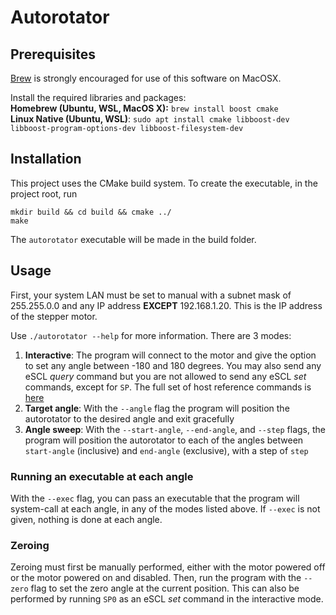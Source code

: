 # Autorotator


## Prerequisites

[Brew](brew.sh) is strongly encouraged for use of this software on MacOSX. 

Install the required libraries and packages: 
<br>
**Homebrew (Ubuntu, WSL, MacOS X):** `brew install boost cmake` <br>
**Linux Native (Ubuntu, WSL)**: `sudo apt install cmake libboost-dev libboost-program-options-dev libboost-filesystem-dev`

## Installation

This project uses the CMake build system. To create the executable, in the project root, run <br>

`mkdir build && cd build && cmake ../` <br>
`make`

The `autorotator` executable will be made in the build folder.

## Usage

First, your system LAN must be set to manual with a subnet mask of 255.255.0.0 and any IP address **EXCEPT** 192.168.1.20. This is the IP address of the stepper motor. 

Use `./autorotator --help` for more information. There are 3 modes: 

1. **Interactive**: The program will connect to the motor and give the option to set any angle between -180 and 180 degrees. You may also send any eSCL *query* command but you are not allowed to send any eSCL *set* commands, except for `SP`. The full set of host reference commands is [here](https://appliedmotion.s3.amazonaws.com/Host-Command-Reference_920-0002W_0.pdf)
2. **Target angle**: With the `--angle` flag the program will position the autorotator to the desired angle and exit gracefully
3. **Angle sweep**: With the `--start-angle`, `--end-angle`, and `--step` flags, the program will position the autorotator to each of the angles between `start-angle` (inclusive) and `end-angle` (exclusive), with a step of `step`

### Running an executable at each angle

With the `--exec` flag, you can pass an executable that the program will system-call at each angle, in any of the modes listed above. If `--exec` is not given, nothing is done at each angle. 

### Zeroing

Zeroing must first be manually performed, either with the motor powered off or the motor powered on and disabled. Then, run the program with the `--zero` flag to set the zero angle at the current position. This can also be performed by running `SP0` as an eSCL *set* command in the interactive mode. 